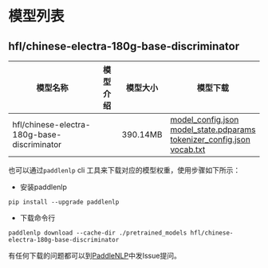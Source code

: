 #  模型列表

## hfl/chinese-electra-180g-base-discriminator

| 模型名称 | 模型介绍 | 模型大小  | 模型下载 |
| --- | --- | --- | --- |
|hfl/chinese-electra-180g-base-discriminator|  | 390.14MB | [model_config.json](https://bj.bcebos.com/paddlenlp/models/community/hfl/chinese-electra-180g-base-discriminator/model_config.json)<br>[model_state.pdparams](https://bj.bcebos.com/paddlenlp/models/community/hfl/chinese-electra-180g-base-discriminator/model_state.pdparams)<br>[tokenizer_config.json](https://bj.bcebos.com/paddlenlp/models/community/hfl/chinese-electra-180g-base-discriminator/tokenizer_config.json)<br>[vocab.txt](https://bj.bcebos.com/paddlenlp/models/community/hfl/chinese-electra-180g-base-discriminator/vocab.txt) |

也可以通过`paddlenlp` cli 工具来下载对应的模型权重，使用步骤如下所示：

* 安装paddlenlp

```shell
pip install --upgrade paddlenlp
```

* 下载命令行

```shell
paddlenlp download --cache-dir ./pretrained_models hfl/chinese-electra-180g-base-discriminator
```

有任何下载的问题都可以到[PaddleNLP](https://github.com/PaddlePaddle/PaddleNLP)中发Issue提问。